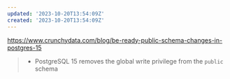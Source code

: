 ```yaml
---
updated: '2023-10-20T13:54:09Z'
created: '2023-10-20T13:54:09Z'
---
```

https://www.crunchydata.com/blog/be-ready-public-schema-changes-in-postgres-15

> -   PostgreSQL 15 removes the global write privilege from the `public` schema